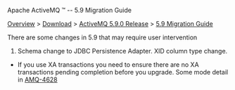 Apache ActiveMQ ™ -- 5.9 Migration Guide 

[Overview](overview.html) > [Download](download.html) > [ActiveMQ 5.9.0 Release](activemq-590-release.html) > [5.9 Migration Guide](59-migration-guide.html)


There are some changes in 5.9 that may require user intervention

1.  Schema change to JDBC Persistence Adapter. XID column type change.

*   If you use XA transactions you need to ensure there are no XA transactions pending completion before you upgrade. Some mode detail in [AMQ-4628](https://issues.apache.org/jira/browse/AMQ-4628)

